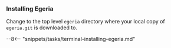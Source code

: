 <!-- SPDX-License-Identifier: CC-BY-4.0 -->
<!-- Copyright Contributors to the ODPi Egeria project. -->

### Installing Egeria

Change to the top level `egeria` directory where your local copy of `egeria.git` is downloaded to.

--8<-- "snippets/tasks/terminal-installing-egeria.md"



